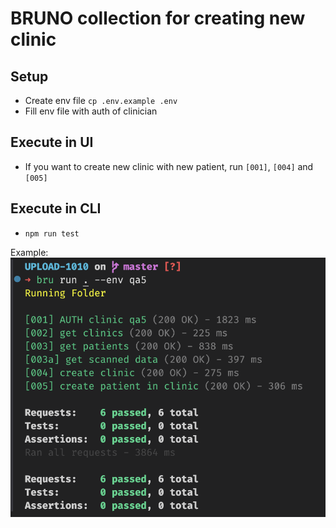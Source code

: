 # BRUNO collection for creating new clinic

## Setup
* Create env file `cp .env.example .env`
* Fill env file with auth of clinician

## Execute in UI
* If you want to create new clinic with new patient, run `[001]`, `[004]` and `[005]`

## Execute in CLI
* `npm run test`

Example:
![](./images/cli.png)